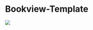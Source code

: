 # Bookview-Template
<!-------------------overview image------------------>

<img src="overview.png"/>
